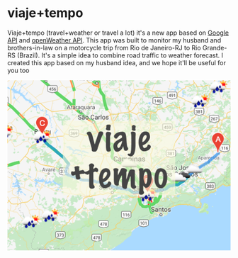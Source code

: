 viaje+tempo
=====
Viaje+tempo (travel+weather or travel a lot) it's a new app based on [Google API](https://developers.google.com/apis-explorer/) and [openWeather API](https://openweathermap.org/). 
This app was built to monitor my husband and brothers-in-law on a motorcycle trip from Rio de Janeiro-RJ to Rio Grande-RS (Brazil). It's a simple idea to combine road traffic to weather forecast. I created this app based on my husband idea, and we hope it'll be useful for you too

![ScreenShot](https://github.com/mabelcalim/viaje-tempo/blob/master/icon.png)
